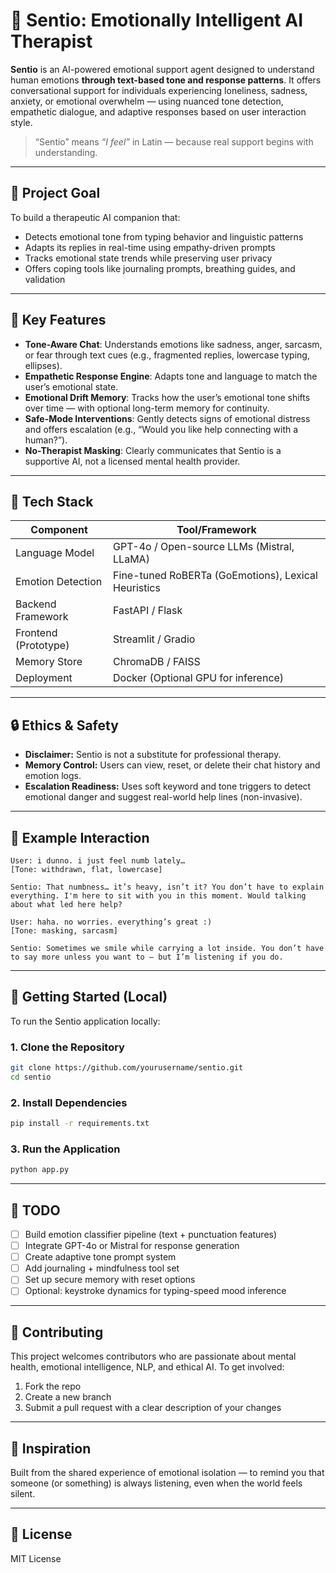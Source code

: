 # 💬 Sentio: Emotionally Intelligent AI Therapist

**Sentio** is an AI-powered emotional support agent designed to understand human emotions **through text-based tone and response patterns**. It offers conversational support for individuals experiencing loneliness, sadness, anxiety, or emotional overwhelm — using nuanced tone detection, empathetic dialogue, and adaptive responses based on user interaction style.

> “Sentio” means *“I feel”* in Latin — because real support begins with understanding.

---

## 🧠 Project Goal

To build a therapeutic AI companion that:

* Detects emotional tone from typing behavior and linguistic patterns
* Adapts its replies in real-time using empathy-driven prompts
* Tracks emotional state trends while preserving user privacy
* Offers coping tools like journaling prompts, breathing guides, and validation

---

## 🌟 Key Features

* **Tone-Aware Chat**: Understands emotions like sadness, anger, sarcasm, or fear through text cues (e.g., fragmented replies, lowercase typing, ellipses).
* **Empathetic Response Engine**: Adapts tone and language to match the user’s emotional state.
* **Emotional Drift Memory**: Tracks how the user’s emotional tone shifts over time — with optional long-term memory for continuity.
* **Safe-Mode Interventions**: Gently detects signs of emotional distress and offers escalation (e.g., “Would you like help connecting with a human?”).
* **No-Therapist Masking**: Clearly communicates that Sentio is a supportive AI, not a licensed mental health provider.

---

## 🧱 Tech Stack

| Component            | Tool/Framework                                      |
| -------------------- | --------------------------------------------------- |
| Language Model       | GPT-4o / Open-source LLMs (Mistral, LLaMA)          |
| Emotion Detection    | Fine-tuned RoBERTa (GoEmotions), Lexical Heuristics |
| Backend Framework    | FastAPI / Flask                                     |
| Frontend (Prototype) | Streamlit / Gradio                                  |
| Memory Store         | ChromaDB / FAISS                                    |
| Deployment           | Docker (Optional GPU for inference)                 |

---

## 🔒 Ethics & Safety

* **Disclaimer:** Sentio is not a substitute for professional therapy.
* **Memory Control:** Users can view, reset, or delete their chat history and emotion logs.
* **Escalation Readiness:** Uses soft keyword and tone triggers to detect emotional danger and suggest real-world help lines (non-invasive).

---

## 🧪 Example Interaction

```
User: i dunno. i just feel numb lately…
[Tone: withdrawn, flat, lowercase]

Sentio: That numbness… it’s heavy, isn’t it? You don’t have to explain everything. I'm here to sit with you in this moment. Would talking about what led here help?
```

```
User: haha. no worries. everything’s great :)
[Tone: masking, sarcasm]

Sentio: Sometimes we smile while carrying a lot inside. You don’t have to say more unless you want to — but I’m listening if you do.
```

---

## 🚀 Getting Started (Local)

To run the Sentio application locally:

### 1. Clone the Repository

```bash
git clone https://github.com/yourusername/sentio.git
cd sentio
```

### 2. Install Dependencies

```bash
pip install -r requirements.txt
```

### 3. Run the Application

```bash
python app.py
```

---

## 📌 TODO

* [ ] Build emotion classifier pipeline (text + punctuation features)
* [ ] Integrate GPT-4o or Mistral for response generation
* [ ] Create adaptive tone prompt system
* [ ] Add journaling + mindfulness tool set
* [ ] Set up secure memory with reset options
* [ ] Optional: keystroke dynamics for typing-speed mood inference

---

## 🤝 Contributing

This project welcomes contributors who are passionate about mental health, emotional intelligence, NLP, and ethical AI. To get involved:

1. Fork the repo
2. Create a new branch
3. Submit a pull request with a clear description of your changes

---

## 🧠 Inspiration

Built from the shared experience of emotional isolation — to remind you that someone (or something) is always listening, even when the world feels silent.

---

## 📄 License

MIT License
